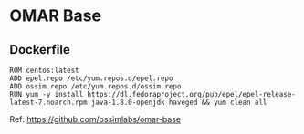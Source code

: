 # OMAR Base

## Dockerfile
```
ROM centos:latest
ADD epel.repo /etc/yum.repos.d/epel.repo
ADD ossim.repo /etc/yum.repos.d/ossim.repo
RUN yum -y install https://dl.fedoraproject.org/pub/epel/epel-release-latest-7.noarch.rpm java-1.8.0-openjdk haveged && yum clean all
```
Ref: https://github.com/ossimlabs/omar-base
